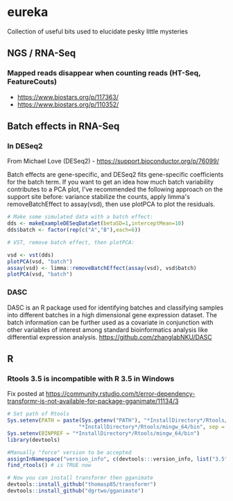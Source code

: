 # eureka
Collection of useful bits used to elucidate pesky little mysteries

## NGS / RNA-Seq

### Mapped reads disappear when counting reads (HT-Seq, FeatureCouts)
- https://www.biostars.org/p/117363/
- https://www.biostars.org/p/110352/

## Batch effects in RNA-Seq

### In DESeq2
From Michael Love (DESeq2) - https://support.bioconductor.org/p/76099/

Batch effects are gene-specific, and DESeq2 fits gene-specific coefficients for the batch term. If you want to get an idea how much batch variability contributes to a PCA plot, I've recommended the following approach on the support site before: variance stabilize the counts, apply limma's removeBatchEffect to assay(vsd), then use plotPCA to plot the residuals.

```R
# Make some simulated data with a batch effect:
dds <- makeExampleDESeqDataSet(betaSD=1,interceptMean=10)
dds$batch <- factor(rep(c("A","B"),each=6))

# VST, remove batch effect, then plotPCA:

vsd <- vst(dds)
plotPCA(vsd, "batch")
assay(vsd) <- limma::removeBatchEffect(assay(vsd), vsd$batch)
plotPCA(vsd, "batch")
```

### DASC
DASC is an R package used for identifying batches and classifying samples into different batches in a high dimensional gene expression dataset. The batch information can be further used as a covariate in conjunction with other variables of interest among standard bioinformatics analysis like differential expression analysis. https://github.com/zhanglabNKU/DASC

## R

### Rtools 3.5 is incompatible with R 3.5 in Windows
Fix posted at https://community.rstudio.com/t/error-dependency-transformr-is-not-available-for-package-gganimate/11134/3
```R
# Set path of Rtools
Sys.setenv(PATH = paste(Sys.getenv("PATH"), "*InstallDirectory*/Rtools/bin/",
                       "*InstallDirectory*/Rtools/mingw_64/bin", sep = ";")) #for 64 bit version
Sys.setenv(BINPREF = "*InstallDirectory*/Rtools/mingw_64/bin")
library(devtools)

#Manually "force" version to be accepted 
assignInNamespace("version_info", c(devtools:::version_info, list("3.5" = list(version_min = "3.3.0", version_max = "99.99.99", path = "bin"))), "devtools")
find_rtools() # is TRUE now

# Now you can install transformr then gganimate
devtools::install_github("thomasp85/transformr")
devtools::install_github("dgrtwo/gganimate")
```
